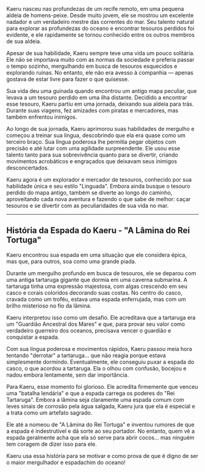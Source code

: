 Kaeru nasceu nas profundezas de um recife remoto, em uma pequena aldeia de homens-peixe. Desde muito jovem, ele se mostrou um excelente nadador e um verdadeiro mestre das correntes do mar. Seu talento natural para explorar as profundezas do oceano e encontrar tesouros perdidos foi evidente, e ele rapidamente se tornou conhecido entre os outros membros de sua aldeia.

Apesar de sua habilidade, Kaeru sempre teve uma vida um pouco solitária. Ele não se importava muito com as normas da sociedade e preferia passar o tempo sozinho, mergulhando em busca de tesouros esquecidos e explorando ruínas. No entanto, ele não era avesso à companhia — apenas gostava de estar livre para fazer o que quisesse.

Sua vida deu uma guinada quando encontrou um antigo mapa peculiar, que levava a um tesouro perdido em uma ilha distante. Decidido a encontrar esse tesouro, Kaeru partiu em uma jornada, deixando sua aldeia para trás. Durante suas viagens, fez amizades com piratas e mercadores, mas também enfrentou inimigos.

Ao longo de sua jornada, Kaeru aprimorou suas habilidades de mergulho e começou a treinar sua língua, descobrindo que ela era quase como um terceiro braço. Sua língua poderosa lhe permitia pegar objetos com precisão e até lutar com uma agilidade surpreendente. Ele usou esse talento tanto para sua sobrevivência quanto para se divertir, criando movimentos acrobáticos e engraçados que deixavam seus inimigos desconcertados.

Kaeru agora é um explorador e mercador de tesouros, conhecido por sua habilidade única e seu estilo "Linguada". Embora ainda busque o tesouro perdido do mapa antigo, também se diverte ao longo do caminho, aproveitando cada nova aventura e fazendo o que sabe de melhor: caçar tesouros e se divertir com as peculiaridades de sua vida no mar.

---

## História da Espada do Kaeru - "A Lâmina do Rei Tortuga"

Kaeru encontrou sua espada em uma situação que ele considera épica, mas que, para outros, soa como uma grande piada.

Durante um mergulho profundo em busca de tesouros, ele se deparou com uma antiga tartaruga gigante que dormia em uma caverna submarina. A tartaruga tinha uma expressão majestosa, com algas crescendo em seu casco e corais coloridos decorando suas costas. No centro do casco, cravada como um troféu, estava uma espada enferrujada, mas com um brilho misterioso no fio da lâmina.

Kaeru interpretou isso como um desafio. Ele acreditava que a tartaruga era um "Guardião Ancestral dos Mares" e que, para provar seu valor como verdadeiro guerreiro dos oceanos, precisava vencer o guardião e conquistar a espada.

Com sua língua poderosa e movimentos rápidos, Kaeru passou meia hora tentando "derrotar" a tartaruga... que não reagia porque estava simplesmente dormindo. Eventualmente, ele conseguiu puxar a espada do casco, o que acordou a tartaruga. Ela o olhou com confusão, bocejou e nadou embora lentamente, sem dar importância.

Para Kaeru, esse momento foi glorioso. Ele acredita firmemente que venceu uma "batalha lendária" e que a espada carrega os poderes do "Rei Tartaruga". Embora a lâmina seja claramente uma espada comum com leves sinais de corrosão pela água salgada, Kaeru jura que ela é especial e a trata como um artefato sagrado.

Ele até a nomeou de "A Lâmina do Rei Tortuga" e inventou rumores de que a espada é indestrutível e dá sorte ao seu portador. No entanto, quem vê a espada geralmente acha que ela só serve para abrir cocos... mas ninguém tem coragem de dizer isso para ele.

Kaeru usa essa história para se motivar e como prova de que é digno de ser o maior mergulhador e espadachim do oceano!
